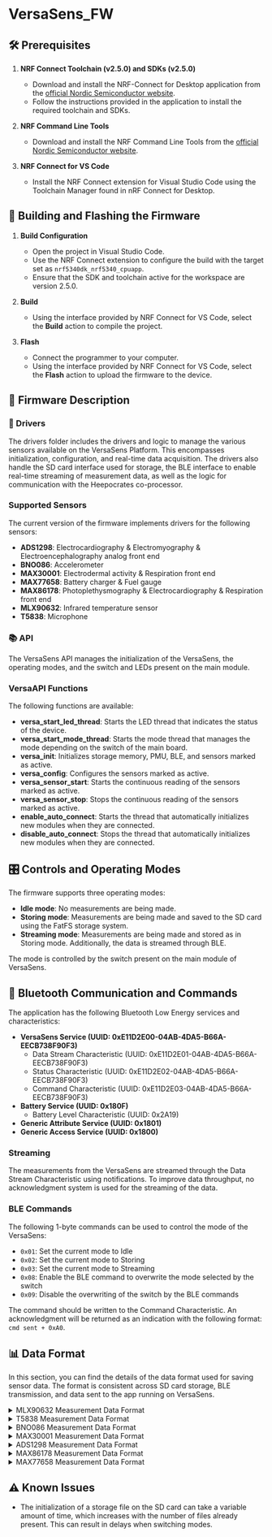 # VersaSens_FW

## 🛠️ Prerequisites

1. **NRF Connect Toolchain (v2.5.0) and SDKs (v2.5.0)**
    - Download and install the NRF-Connect for Desktop application from the [official Nordic Semiconductor website](https://www.nordicsemi.com/Products/Development-tools/nRF-Connect-for-Desktop).
    - Follow the instructions provided in the application to install the required toolchain and SDKs.

2. **NRF Command Line Tools**
    - Download and install the NRF Command Line Tools from the [official Nordic Semiconductor website](https://www.nordicsemi.com/Products/Development-tools/nRF-Command-Line-Tools).

3. **NRF Connect for VS Code**
    - Install the NRF Connect extension for Visual Studio Code using the Toolchain Manager found in nRF Connect for Desktop.

## 🚀 Building and Flashing the Firmware

1. **Build Configuration**
   - Open the project in Visual Studio Code.
   - Use the NRF Connect extension to configure the build with the target set as `nrf5340dk_nrf5340_cpuapp`.
   - Ensure that the SDK and toolchain active for the workspace are version 2.5.0.

2. **Build**
   - Using the interface provided by NRF Connect for VS Code, select the **Build** action to compile the project.

3. **Flash**
   - Connect the programmer to your computer.
   - Using the interface provided by NRF Connect for VS Code, select the **Flash** action to upload the firmware to the device.

## 📄 Firmware Description

### 📂 Drivers
The drivers folder includes the drivers and logic to manage the various sensors available on the VersaSens Platform. This encompasses initialization, configuration, and real-time data acquisition. The drivers also handle the SD card interface used for storage, the BLE interface to enable real-time streaming of measurement data, as well as the logic for communication with the Heepocrates co-processor.

### Supported Sensors
The current version of the firmware implements drivers for the following sensors:
- **ADS1298**: Electrocardiography & Electromyography & Electroencephalography analog front end
- **BNO086**: Accelerometer
- **MAX30001**: Electrodermal activity & Respiration front end
- **MAX77658**: Battery charger & Fuel gauge
- **MAX86178**: Photoplethysmography & Electrocardiography & Respiration front end
- **MLX90632**: Infrared temperature sensor
- **T5838**: Microphone

### 📚 API
The VersaSens API manages the initialization of the VersaSens, the operating modes, and the switch and LEDs present on the main module.

### VersaAPI Functions
The following functions are available:
- **versa_start_led_thread**: Starts the LED thread that indicates the status of the device.
- **versa_start_mode_thread**: Starts the mode thread that manages the mode depending on the switch of the main board.
- **versa_init**: Initializes storage memory, PMU, BLE, and sensors marked as active.
- **versa_config**: Configures the sensors marked as active.
- **versa_sensor_start**: Starts the continuous reading of the sensors marked as active.
- **versa_sensor_stop**: Stops the continuous reading of the sensors marked as active.
- **enable_auto_connect**: Starts the thread that automatically initializes new modules when they are connected.
- **disable_auto_connect**: Stops the thread that automatically initializes new modules when they are connected.

## 🎛️ Controls and Operating Modes
The firmware supports three operating modes:
- **Idle mode**: No measurements are being made.
- **Storing mode**: Measurements are being made and saved to the SD card using the FatFS storage system.
- **Streaming mode**: Measurements are being made and stored as in Storing mode. Additionally, the data is streamed through BLE.

The mode is controlled by the switch present on the main module of VersaSens.

## 🛜 Bluetooth Communication and Commands
The application has the following Bluetooth Low Energy services and characteristics:
- **VersaSens Service (UUID: 0xE11D2E00-04AB-4DA5-B66A-EECB738F90F3)**
  - Data Stream Characteristic (UUID: 0xE11D2E01-04AB-4DA5-B66A-EECB738F90F3)
  - Status Characteristic (UUID: 0xE11D2E02-04AB-4DA5-B66A-EECB738F90F3)
  - Command Characteristic (UUID: 0xE11D2E03-04AB-4DA5-B66A-EECB738F90F3)
- **Battery Service (UUID: 0x180F)**
  - Battery Level Characteristic (UUID: 0x2A19)
- **Generic Attribute Service (UUID: 0x1801)**
- **Generic Access Service (UUID: 0x1800)** 

### Streaming
The measurements from the VersaSens are streamed through the Data Stream Characteristic using notifications. To improve data throughput, no acknowledgment system is used for the streaming of the data.

### BLE Commands
The following 1-byte commands can be used to control the mode of the VersaSens:
- `0x01`: Set the current mode to Idle
- `0x02`: Set the current mode to Storing
- `0x03`: Set the current mode to Streaming
- `0x08`: Enable the BLE command to overwrite the mode selected by the switch
- `0x09`: Disable the overwriting of the switch by the BLE commands

The command should be written to the Command Characteristic. An acknowledgment will be returned as an indication with the following format: `cmd sent + 0xA0`.

## 📊 Data Format

In this section, you can find the details of the data format used for saving sensor data. The format is consistent across SD card storage, BLE transmission, and data sent to the app running on VersaSens.

<details>
<summary>MLX90632 Measurement Data Format</summary>

| Field                  | Data Type | Size (in bytes) | Description                                | Example Value (Hex) |
|------------------------|-----------|-----------------|--------------------------------------------|---------------------|
| **Header**             | Hex       | 2               | MLX90632 data header                       | bb bb               |
| **Timestamp seconds**  | uint32    | 4               | Seconds component of the timestamp         | 0b 00 00 00         |
| **Timestamp milliseconds** | uint16 | 2               | Milliseconds component of the timestamp    | 69 00               |
| **Length**             | uint8     | 1               | Length of the remaining part of the packet | 09                  |
| **Index**              | uint8     | 1               | Index incrementing with each measurement   | 02                  |
| **Ambient temperature**| float32   | 4               | Ambient temperature in degrees Celsius     | 7a 36 d8 41         |
| **Object temperature** | float32   | 4               | Object temperature in degrees Celsius      | 2d e1 d7 41         |

</details>

<details>
<summary>T5838 Measurement Data Format</summary>

| Field                  | Data Type | Size (bytes)    | Description                                | Example Value (Hex) |
|------------------------|-----------|-----------------|--------------------------------------------|---------------------|
| **Header**             | Hex       | 2               | T5838 data header                          | aa aa               |
| **Timestamp seconds**  | uint32    | 4               | Seconds component of the timestamp indicating the end of the encoded frame | 09 00 00 00         |
| **Timestamp milliseconds** | uint16 | 2               | Milliseconds component of the timestamp indicating the end of the encoded frame | 80 01               |
| **Length**             | uint8     | 1               | Length of the remaining part of the packet | 37                  |
| **Index**              | uint8     | 1               | Index incrementing with each frame         | 45                  |
| **Compressed frame**   | struct    | variable        | Frame compressed using the OPUS codec      | 28 1e b4 46 7f 18 2a d8 b5 c3 0a d7 09 9b 95 2f d6 33 4b 87 09 bf 39 bd 1f 45 a8 00 00 00 00 00 00 00 00 00 00 00 00 00 00 00 00 00 00 00 00 00 00 00 00 00 00 00 |

</details>

<details>
<summary>BNO086 Measurement Data Format</summary>

| Field                  | Data Type | Size (bytes)    | Description                                | Example Value (Hex) |
|------------------------|-----------|-----------------|--------------------------------------------|---------------------|
| **Header**             | Hex       | 2               | BNO086 data header                         | cc cc               |
| **Timestamp seconds**  | uint32    | 4               | Seconds component of the timestamp of the most recent sample | 07 00 00 00         |
| **Timestamp milliseconds** | uint16 | 2               | Milliseconds component of the timestamp of the most recent sample | bd 02               |
| **Length**             | uint8     | 1               | Length of the remaining part of the packet | 82                  |
| **Index**              | uint8     | -               | Absent as BNO086 measurements already include indexes | -                   |
| **Measurements**       | struct    | 130             | List of 10 consecutive BNO086 samples with the following format | 91 53 0e d5 df 51 d7 59 00 09 fc 0a 00 92 5a 0e d6 df 54 d7 66 00 16 fc e2 ff 93 a9 0e d8 df 0a d7 52 00 20 fc f0 ff 94 24 0f dd df 92 d6 5e 00 1c fc e3 ff 95 b9 0f e3 df 00 d6 6e 00 09 fc b6 ff 96 4e 10 eb df 6e d5 64 00 20 fc bf ff 97 d7 10 f2 df e9 d4 70 00 20 fc fc ff 98 6b 11 fb df 59 d4 62...

#### Measurements Format

| Field     | Type  | Example Value |
|-----------|-------|----------------|
| **Index** | uint8 | 91             |
| **Yaw**   | int16 | 53 0e          |
| **Pitch** | int16 | d5 df          |
| **Roll**  | int16 | 51 d7          |
| **X-accel** | int16 | 59 00         |
| **Y-accel** | int16 | 09 fc         |
| **Z-accel** | int16 | 0a 00         |

</details>

<details>
<summary>MAX30001 Measurement Data Format</summary>

| Field                  | Data Type | Size (in bytes) | Description                                | Example Value (Hex) |
|------------------------|-----------|-----------------|--------------------------------------------|---------------------|
| **Header**             | Hex       | 2               | MAX30001 data header                       | ee ee               |
| **Timestamp seconds**  | uint32    | 4               | Seconds component of the timestamp         | 0b 00 00 00         |
| **Timestamp milliseconds** | uint16 | 2               | Milliseconds component of the timestamp    | ed 00               |
| **Length**             | uint8     | 1               | Length of the remaining part of the packet | 07                  |
| **Index**              | uint8     | 1               | Index incrementing with each measurement   | 0c                  |
| **ECG**                | int24     | 3               | Value of the ECG measurement               | ff f3 d7            |
| **BIOZ**               | int24     | 3               | Value of the BIOZ measurement              | 00 00 06            |

</details>

<details>
<summary>ADS1298 Measurement Data Format</summary>

| Field                  | Data Type | Size (in bytes) | Description                                | Example Value (Hex) |
|------------------------|-----------|-----------------|--------------------------------------------|---------------------|
| **Header**             | Hex       | 2               | ADS1298 data header                        | dd dd               |
| **Timestamp seconds**  | uint32    | 4               | Seconds component of the timestamp         | 0b 00 00 00         |
| **Timestamp milliseconds** | uint16 | 2               | Milliseconds component of the timestamp    | 3a 01               |
| **Length**             | uint8     | 1               | Length of the remaining part of the packet | 19                  |
| **Index**              | uint8     | 1               | Index incrementing with each measurement   | 4b                  |
| **Channel 1**          | int24     | 3               | Voltage measurement for the channel 1      | 00 1f fc            |
| **Channel 2**          | int24     | 3               | Voltage measurement for the channel 2      | d1 ec 57            |
| **Channel 3**          | int24     | 3               | Voltage measurement for the channel 3      | dd 46 4f            |
| **Channel 4**          | int24     | 3               | Voltage measurement for the channel 4      | d6 ed f9            |
| **Channel 5**          | int24     | 3               | Voltage measurement for the channel 5      | 00 20 31            |
| **Channel 6**          | int24     | 3               | Voltage measurement for the channel 6      | da 9c 7b            |
| **Channel 7**          | int24     | 3               | Voltage measurement for the channel 7      | e4 dc 22            |
| **Channel 8**          | int24     | 3               | Voltage measurement for the channel 8      | de c7 7b            |

</details>

<details>
<summary>MAX86178 Measurement Data Format</summary>

| Field                  | Data Type | Size (bytes)    | Description                                | Example Value (Hex) |
|------------------------|-----------|-----------------|--------------------------------------------|---------------------|
| **Header**             | Hex       | 2               | MAX86178 data header                       | 99 99               |
| **Timestamp seconds**  | uint32    | 4               | Seconds component of the timestamp indicating the time the measurement was retrieved from the MAX86178 FIFO | 09 00 00 00         |
| **Timestamp milliseconds** | uint16 | 2               | Milliseconds component of the timestamp indicating the time the measurement was retrieved from the MAX86178 FIFO | 80 01               |
| **Length**             | uint8     | 1               | Length of the remaining part of the packet | 37                  |
| **Index**              | uint8     | 1               | Index incrementing with each frame         | 45                  |
| **FIFO Data**          | struct    | 150             | Content of the MAX86178 FIFO               | b0 8b 09 e0 00 06 00 00 02 10 00 01 2f ff fd 30 00 b6 b0 83 31 e8 00 06 9f ff aa b0 80 54 e0 00 06 0f ff fe 10 00 02 20 00 02 30 00 86 b0 81 23 e8 00 06 9f ff 9f b0 80 30 e0 00 06 0f ff fd 1f ff fc 20 00 02 30 00 ad b0 80 eb e8 00 06 9f ff 96 b0 82 c2 e0 00 06 00 00 00 1f ff fb 20 00 00 30 00...

#### Compressed Frame Format

| Header | Measurement       |
|--------|-------------------|
| 0x0    | PPG LED1          |
| 0x1    | PPG LED2          |
| 0x2    | PPG LED3          |
| 0x3    | PPG Ambient       |
| 0x9    | BIOZ I            |
| 0xb    | ECG data          |
| 0xe    | ECG to BIOZ timing|
| 0xf    | FIFO empty        |

</details>

<details>
<summary>MAX77658 Measurement Data Format</summary>

| Field                  | Data Type | Size (in bytes) | Description                                | Example Value (Hex) |
|------------------------|-----------|-----------------|--------------------------------------------|---------------------|
| **Header**             | Hex       | 2               | MAX77658 data header                       | 88 88               |
| **Timestamp seconds**  | uint32    | 4               | Seconds component of the timestamp         | 0b 00 00 00         |
| **Timestamp milliseconds** | uint16 | 2               | Milliseconds component of the timestamp    | 3a 01               |
| **Length**             | uint8     | 1               | Length of the remaining part of the packet | 09                  |
| **Index**              | uint8     | 1               | Index incrementing with each measurement   | 4b                  |
| **Temperature**        | int16     | 2               | Internal die temperature measurement       | 00 1f fc            |
| **Voltage**            | int16     | 2               | Battery voltage                            | d1 ec 57            |
| **Current**            | int16     | 2               | Battery current                            | dd 46 4f            |
| **SOC**                | int16     | 2               | State of charge of the battery (0xFFFF = 100%; 0x0000 = 0%) | d6 ed f9            |

</details>

## ⚠️ Known Issues
- The initialization of a storage file on the SD card can take a variable amount of time, which increases with the number of files already present. This can result in delays when switching modes.
